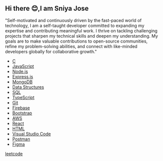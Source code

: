 ## Hi there 😊,I am Sniya Jose
"Self-motivated and continuously driven by the fast-paced world of technology, I am a self-taught developer committed to expanding my expertise and contributing meaningful work. I thrive on tackling challenging projects that sharpen my technical skills and deepen my understanding. My goals are to make valuable contributions to open-source communities, refine my problem-solving abilities, and connect with like-minded developers globally for collaborative growth."

- [C](https://en.wikipedia.org/wiki/C_(programming_language))
- [JavaScript](https://developer.mozilla.org/en-US/docs/Web/JavaScript)
- [Node.js](https://nodejs.org/)
- [Express.js](https://expressjs.com/)
- [MongoDB](https://www.mongodb.com/)
- [Data Structures](https://en.wikipedia.org/wiki/Data_structure)
- [SQL](https://www.w3schools.com/sql/)
- [TypeScript](https://www.typescriptlang.org/)
- [Git](https://git-scm.com/)
- [Firebase](https://firebase.google.com/)
- [Bootstrap](https://getbootstrap.com/)
- [AWS](https://aws.amazon.com/)
- [React](https://reactjs.org/)
- [HTML](https://developer.mozilla.org/en-US/docs/Web/HTML)
- [Visual Studio Code](https://code.visualstudio.com/)
- [Postman](https://www.postman.com/)
- [Figma](https://www.figma.com/)

[leetcode](https://leetcode.com/u/Sniya_2004/)
